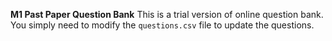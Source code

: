 **M1 Past Paper Question Bank**
This is a trial version of online question bank. You simply need to modify the `questions.csv` file to update the questions. 
